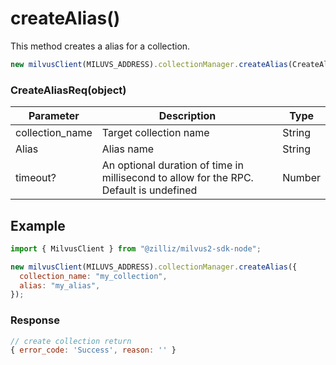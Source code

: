 # createAlias()

This method creates a alias for a collection.

```javascript
new milvusClient(MILUVS_ADDRESS).collectionManager.createAlias(CreateAliasReq);
```

### CreateAliasReq(object)

| Parameter       | Description                                                                            | Type   |
| --------------- | -------------------------------------------------------------------------------------- | ------ |
| collection_name | Target collection name                                                                 | String |
| Alias           | Alias name                                                                             | String |
| timeout?        | An optional duration of time in millisecond to allow for the RPC. Default is undefined | Number |

## Example

```javascript
import { MilvusClient } from "@zilliz/milvus2-sdk-node";

new milvusClient(MILUVS_ADDRESS).collectionManager.createAlias({
  collection_name: "my_collection",
  alias: "my_alias",
});
```

### Response

```javascript
// create collection return
{ error_code: 'Success', reason: '' }
```

